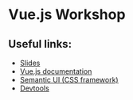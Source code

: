 # Vue.js Workshop

## Useful links:

* [Slides](http://slides.maxpou.fr/vuejs-training/)
* [Vue.js documentation](https://vuejs.org/v2/guide/index.html)
* [Semantic UI (CSS framework)](https://semantic-ui.com/)
* [Devtools](https://github.com/vuejs/vue-devtools#installation)